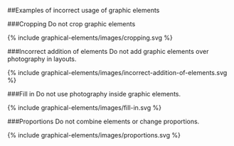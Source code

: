 ##Examples of incorrect usage of graphic elements

###Cropping
Do not crop graphic elements

{% include graphical-elements/images/cropping.svg %}

###Incorrect addition of elements
Do not add graphic elements over photography in layouts.

{% include graphical-elements/images/incorrect-addition-of-elements.svg %}

###Fill in
Do not use photography inside graphic elements.

{% include graphical-elements/images/fill-in.svg %}

###Proportions
Do not combine elements or change proportions.

{% include graphical-elements/images/proportions.svg %}